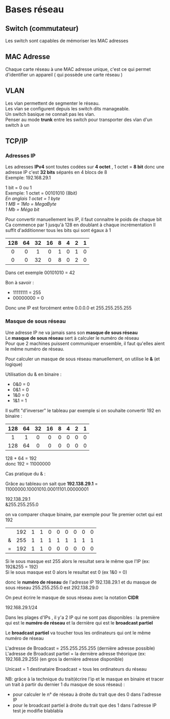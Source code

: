 # Bases réseau 

## Switch (commutateur)

Les switch sont capables de mémoriser les MAC adresses

## MAC Adresse

Chaque carte réseau à une MAC adresse unique, c'est ce qui permet d'identifier un appareil ( qui possède une carte réseau )

## VLAN

Les vlan permettent de segmenter le réseau.  
Les vlan se configurent depuis les switch dits manageable.  
Un switch basique ne connait pas les vlan.  
Penser au mode __trunk__ entre les switch pour transporter des vlan d'un switch à un 

## TCP/IP

### Adresses IP

Les adresses __IPv4__ sont toutes codées sur __4 octet__ , 1 octet = __8 bit__ donc une adresse IP c'est __32 bits__ séparés en 4 blocs de 8  
Exemple: 192.168.29.1  

1 bit = 0 ou 1  
Exemple: 1 octet = 00101010 (8bit)  
_En anglais 1 octet = 1 byte  
1 MB = 1Mo = MegaByte  
1 Mb = Méga bit_  

Pour convertir manuellement les IP, il faut connaitre le poids de chaque bit  
Ca commence par 1 jusqu'à 128 en doublant à chaque incrémentation 
Il suffit d'additionner tous les bits qui sont égaux à 1  


|  128  |  64   |  32   |  16   |   8   |   4   |   2   |   1   |
| :---: | :---: | :---: | :---: | :---: | :---: | :---: | :---: |
|   0   |   0   |   1   |   0   |   1   |   0   |   1   |   0   |
|   0   |   0   |  32   |   0   |   8   |   0   |   2   |   0   |

Dans cet exemple 00101010 = 42

Bon à savoir :  
- 11111111 = 255
- 00000000 = 0

Donc une IP est forcément entre 0.0.0.0 et 255.255.255.255

### Masque de sous réseau

Une adresse IP ne va jamais sans son __masque de sous réseau__  
Le __masque de sous réseau__ sert à calculer le numéro de réseau  
Pour que 2 machines puissent communiquer ensemble, il faut qu'elles aient le même numéro de réseau.

Pour calculer un masque de sous réseau manuellement, on utilise le __&__ (et logique)

Utilisation du & en binaire :
- 0&0 = 0
- 0&1 = 0
- 1&0 = 0
- 1&1 = 1

Il suffit "d'inverser" le tableau par exemple si on souhaite convertir 192 en binaire :

|  128  |  64   |  32   |  16   |   8   |   4   |   2   |   1   |
| :---: | :---: | :---: | :---: | :---: | :---: | :---: | :---: |
|   1   |   1   |   0   |   0   |   0   |   0   |   0   |   0   |
|  128  |  64   |   0   |   0   |   0   |   0   |   0   |   0   |

128 + 64 = 192  
donc 192 = 11000000

Cas pratique du & :

Grâce au tableau on sait que __192.138.29.1__ = 11000000.10001010.00011101.00000001  

192.138.29.1  
&255.255.255.0

on va comparer chaque binaire, par exemple pour 1le premier octet qui est 192

|       |       |       |       |       |       |       |       |       |       |
| :---: | :---: | :---: | :---: | :---: | :---: | :---: | :---: | :---: | :---: |
|       |  192  |   1   |   1   |   0   |   0   |   0   |   0   |   0   |   0   |
|   &   |  255  |   1   |   1   |   1   |   1   |   1   |   1   |   1   |   1   |
|   =   |  192  |   1   |   1   |   0   |   0   |   0   |   0   |   0   |   0   |


Si le sous masque est 255 alors le resultat sera le même que l'IP (ex: 192&255 = 192)  
Si le sous masque est 0 alors le resultat est 0 (ex 1&0 = 0)

donc le __numéro de réseau__ de l'adresse IP 192.138.29.1 et du masque de sous réseau 255.255.255.0 est 292.138.29.0

On peut écrire le masque de sous réseau avec la notation __CIDR__ 

192.168.29.1/24


Dans les plages d'IPs , il y'a 2 IP qui ne sont pas disponibles : la première qui est le __numéro de réseau__ et la dernière qui est le __broadcast partiel__

Le __broadcast partiel__ va toucher tous les ordinateurs qui ont le même numéro de réseau

L'adresse de Broadcast = 255.255.255.255 (dernière adresse possible)
L'adresse de Broadcast partiel = la dernière adresse théorique (ex: 192.168.29.255)
(en gros la dernière adresse disponible)

Unicast = 1 destinataire
Broadcast = tous les ordinateurs du réseau

NB: grâce à la technique du trait(écrire l'ip et le masque en binaire et tracer un trait à partir du dernier 1 du masque de sous réseau) :  

- pour calculer le n° de réseau à droite du trait que des 0 dans l'adresse IP
- pour le broadcast partiel à droite du trait que des 1 dans l'adresse IP  
test je modifie blablabla
